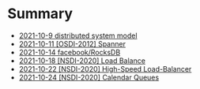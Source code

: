 # Summary


* [2021-10-9 distributed system model](1-distributed-system-model.md)
* [2021-10-11 [OSDI-2012] Spanner](2-spanner.md)
* [2021-10-14 facebook/RocksDB](3-rocksdb.md)
* [2021-10-18 [NSDI-2020] Load Balance](4-network-load-balancing.md)
* [2021-10-22 [NSDI-2020] High-Speed Load-Balancer](5-nsdi_load_balancer.md)
* [2021-10-24 [NSDI-2020] Calendar Queues](6-calendar_queue.md)

